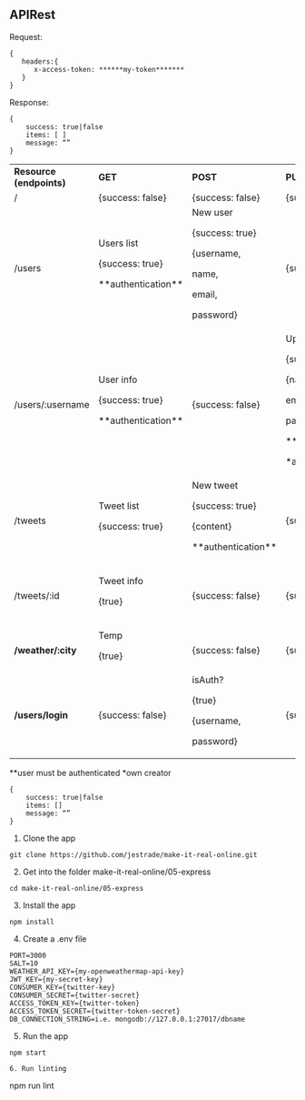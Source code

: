 ## APIRest

Request:
```
{
   headers:{
      x-access-token: ******my-token*******
   }
}
```
Response:
```
{
	success: true|false
	items: [ ]
	message: “”
}
```

<table>
  <tr>
   <td><strong>Resource (endpoints)</strong>
   </td>
   <td><strong>GET</strong>
   </td>
   <td><strong>POST</strong>
   </td>
   <td><strong>PUT</strong>
   </td>
   <td><strong>DELETE</strong>
   </td>
  </tr>
  <tr>
   <td>/
   </td>
   <td>{success: false}
   </td>
   <td>{success: false}
   </td>
   <td>{success: false}
   </td>
   <td>{success: false}
   </td>
  </tr>
  <tr>
   <td>/users
   </td>
   <td>Users list
<p>
{success: true}
<p>
**authentication**
   </td>
   <td>New user
<p>
{success: true}
<p>
{username,
<p>
name,
<p>
email,
<p>
password}
   </td>
   <td>{success: false}
   </td>
   <td>{success: false}
   </td>
  </tr>
  <tr>
   <td>/users/:username
   </td>
   <td>User info
<p>
{success: true}
<p>
**authentication**
   </td>
   <td>{success: false}
   </td>
   <td>Update user
<p>
{success: true}
<p>
{name,
<p>
email,
<p>
password}
<p>
**authentication**
<p>
*authorization*
   </td>
   <td>Delete user
<p>
{success: true}
<p>
**authentication**
<p>
*authorization*
   </td>
  </tr>
  <tr>
   <td>/tweets
   </td>
   <td>Tweet list
<p>
{success: true}
   </td>
   <td>New tweet
<p>
{success: true}
<p>
{content}
<p>
**authentication**
   </td>
   <td>{success: false}
   </td>
   <td>{success: false}
   </td>
  </tr>
  <tr>
   <td>/tweets/:id
   </td>
   <td>Tweet info
<p>
{true}
   </td>
   <td>{success: false}
   </td>
   <td>{success: false}
   </td>
   <td>Delete user
<p>
{success: true}
<p>
**authentication**
   </td>
  </tr>
  <tr>
   <td><strong>/weather/:city</strong>
   </td>
   <td>Temp
<p>
{true}
   </td>
   <td>{success: false}
   </td>
   <td>{success: false}
   </td>
   <td>{success: false}
   </td>
  </tr>
  <tr>
   <td><strong>/users/login</strong>
   </td>
   <td>{success: false}
   </td>
   <td>isAuth?
<p>
{true}
<p>
{username,
<p>
password}
   </td>
   <td>{success: false}
   </td>
   <td>{success: false}
   </td>
  </tr>
</table>

**user must be authenticated
*own creator



```
{
	success: true|false
	items: []
	message: “”
}
```

1. Clone the app
```
git clone https://github.com/jestrade/make-it-real-online.git
```

2. Get into the folder make-it-real-online/05-express
```
cd make-it-real-online/05-express
```

3. Install the app
```
npm install
```

4. Create a .env file
```
PORT=3000
SALT=10
WEATHER_API_KEY={my-openweathermap-api-key}
JWT_KEY={my-secret-key}
CONSUMER_KEY={twitter-key}
CONSUMER_SECRET={twitter-secret}
ACCESS_TOKEN_KEY={twitter-token}
ACCESS_TOKEN_SECRET={twitter-token-secret}
DB_CONNECTION_STRING=i.e. mongodb://127.0.0.1:27017/dbname
```

5. Run the app
```
npm start
```
```
6. Run linting
```
npm run lint
```